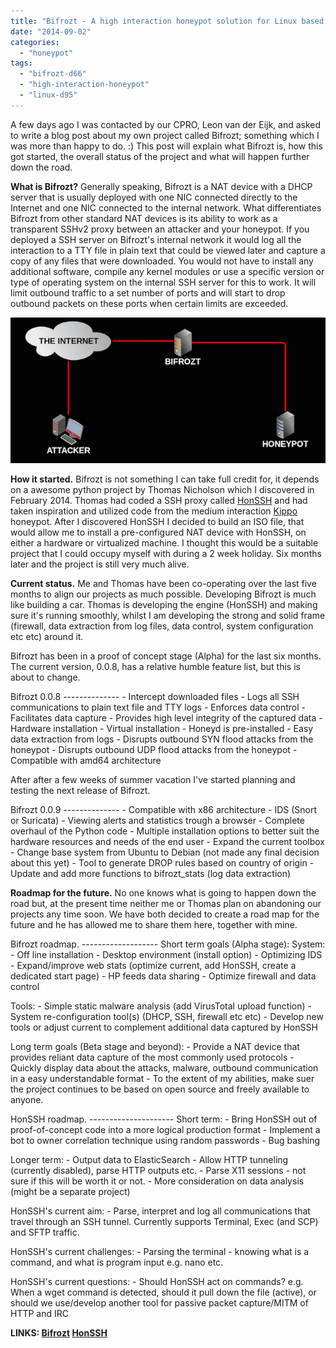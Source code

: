 ```yaml
---
title: "Bifrozt - A high interaction honeypot solution for Linux based systems."
date: "2014-09-02"
categories: 
  - "honeypot"
tags: 
  - "bifrozt-d66"
  - "high-interaction-honeypot"
  - "linux-d95"
---
```


A few days ago I was contacted by our CPRO, Leon van der Eijk, and asked to write a blog post about my own project called Bifrozt; something which I was more than happy to do. :) This post will explain what Bifrozt is, how this got started, the overall status of the project and what will happen further down the road.

**What is Bifrozt?** Generally speaking, Bifrozt is a NAT device with a DHCP server that is usually deployed with one NIC connected directly to the Internet and one NIC connected to the internal network. What differentiates Bifrozt from other standard NAT devices is its ability to work as a transparent SSHv2 proxy between an attacker and your honeypot. If you deployed a SSH server on Bifrozt's internal network it would log all the interaction to a TTY file in plain text that could be viewed later and capture a copy of any files that were downloaded. You would not have to install any additional software, compile any kernel modules or use a specific version or type of operating system on the internal SSH server for this to work. It will limit outbound traffic to a set number of ports and will start to drop outbound packets on these ports when certain limits are exceeded.

![](images/drupal_image_1192.png)

**How it started.** Bifrozt is not something I can take full credit for, it depends on a awesome python project by Thomas Nicholson which I discovered in February 2014. Thomas had coded a SSH proxy called [HonSSH](https://code.google.com/p/honssh/) and had taken inspiration and utilized code from the medium interaction [Kippo](https://code.google.com/p/kippo/) honeypot. After I discovered HonSSH I decided to build an ISO file, that would allow me to install a pre-configured NAT device with HonSSH, on either a hardware or virtualized machine. I thought this would be a suitable project that I could occupy myself with during a 2 week holiday. Six months later and the project is still very much alive.

**Current status.** Me and Thomas have been co-operating over the last five months to align our projects as much possible. Developing Bifrozt is much like building a car. Thomas is developing the engine (HonSSH) and making sure it's running smoothly, whilst I am developing the strong and solid frame (firewall, data extraction from log files, data control, system configuration etc etc) around it.

Bifrozt has been in a proof of concept stage (Alpha) for the last six months. The current version, 0.0.8, has a relative humble feature list, but this is about to change.

Bifrozt 0.0.8 -------------- - Intercept downloaded files - Logs all SSH communications to plain text file and TTY logs - Enforces data control - Facilitates data capture - Provides high level integrity of the captured data - Hardware installation - Virtual installation - Honeyd is pre-installed - Easy data extraction from logs - Disrupts outbound SYN flood attacks from the honeypot - Disrupts outbound UDP flood attacks from the honeypot - Compatible with amd64 architecture

After after a few weeks of summer vacation I've started planning and testing the next release of Bifrozt.

Bifrozt 0.0.9 -------------- - Compatible with x86 architecture - IDS (Snort or Suricata) - Viewing alerts and statistics trough a browser - Complete overhaul of the Python code - Multiple installation options to better suit the hardware resources and needs of the end user - Expand the current toolbox - Change base system from Ubuntu to Debian (not made any final decision about this yet) - Tool to generate DROP rules based on country of origin - Update and add more functions to bifrozt\_stats (log data extraction)

**Roadmap for the future.** No one knows what is going to happen down the road but, at the present time neither me or Thomas plan on abandoning our projects any time soon. We have both decided to create a road map for the future and he has allowed me to share them here, together with mine.

Bifrozt roadmap. ------------------- Short term goals (Alpha stage): System: - Off line installation - Desktop environment (install option) - Optimizing IDS - Expand/improve web stats (optimize current, add HonSSH, create a dedicated start page) - HP feeds data sharing - Optimize firewall and data control

Tools: - Simple static malware analysis (add VirusTotal upload function) - System re-configuration tool(s) (DHCP, SSH, firewall etc etc) - Develop new tools or adjust current to complement additional data captured by HonSSH

Long term goals (Beta stage and beyond): - Provide a NAT device that provides reliant data capture of the most commonly used protocols - Quickly display data about the attacks, malware, outbound communication in a easy understandable format - To the extent of my abilities, make suer the project continues to be based on open source and freely available to anyone.

HonSSH roadmap. --------------------- Short term: - Bring HonSSH out of proof-of-concept code into a more logical production format - Implement a bot to owner correlation technique using random passwords - Bug bashing

Longer term: - Output data to ElasticSearch - Allow HTTP tunneling (currently disabled), parse HTTP outputs etc. - Parse X11 sessions - not sure if this will be worth it or not. - More consideration on data analysis (might be a separate project)

HonSSH's current aim: - Parse, interpret and log all communications that travel through an SSH tunnel. Currently supports Terminal, Exec (and SCP) and SFTP traffic.

HonSSH's current challenges: - Parsing the terminal - knowing what is a command, and what is program input e.g. nano etc.

HonSSH's current questions: - Should HonSSH act on commands? e.g. When a wget command is detected, should it pull down the file (active), or should we use/develop another tool for passive packet capture/MITM of HTTP and IRC

**LINKS: [Bifrozt](http://sourceforge.net/projects/bifrozt/) [HonSSH](https://code.google.com/p/honssh/)**
